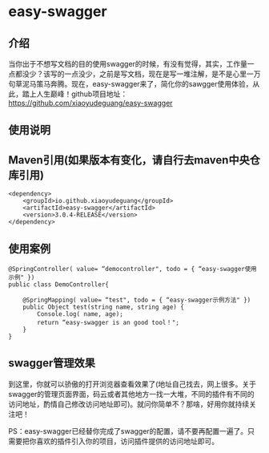 # easy-swagger

## 介绍
当你出于不想写文档的目的使用swagger的时候，有没有觉得，其实，工作量一点都没少？该写的一点没少，之前是写文档，现在是写一堆注解，是不是心里一万句草泥马策马奔腾。现在，easy-swagger来了，简化你的sawgger使用体验，从此，踏上人生巅峰！github项目地址：https://github.com/xiaoyudeguang/easy-swagger

## 使用说明

## Maven引用(如果版本有变化，请自行去maven中央仓库引用)
```
<dependency>
    <groupId>io.github.xiaoyudeguang</groupId>
    <artifactId>easy-swagger</artifactId>
    <version>3.0.4-RELEASE</version>
</dependency>
```

## 使用案例
```
@SpringController( value= “democontroller", todo = { “easy-swagger使用示例" })
public class DemoController{

	@SpringMapping( value= “test", todo = { “easy-swagger示例方法" })
	public Object test(string name, string age) {
		Console.log( name, age);
		return “easy-swagger is an good tool！";
	}
}
```

## swagger管理效果

到这里，你就可以骄傲的打开浏览器查看效果了(地址自己找去，网上很多。关于swagger的管理页面界面，码云或者其他地方一找一大堆，不同的插件有不同的访问地址，酌情自己修改访问地址即可)。就问你简单不？那啥，好用你就持续关注吧！

PS：easy-swagger已经替你完成了swagger的配置，请不要再配置一遍了。只需要把你喜欢的插件引入你的项目，访问插件提供的访问地址即可。

